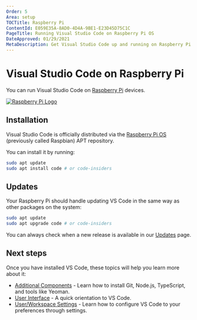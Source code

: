 ```yaml
---
Order: 5
Area: setup
TOCTitle: Raspberry Pi
ContentId: E059E35A-8AD0-4D4A-9BE1-E23D45D75C1C
PageTitle: Running Visual Studio Code on Raspberry Pi OS
DateApproved: 01/29/2021
MetaDescription: Get Visual Studio Code up and running on Raspberry Pi OS.
---
```

# Visual Studio Code on Raspberry Pi

You can run Visual Studio Code on [Raspberry Pi](https://www.raspberrypi.org) devices.

[![Raspberry Pi Logo](images/raspberry-pi-os/RPi-Logo-Landscape-Reg-SCREEN.png)](https://www.raspberrypi.org)

## Installation

Visual Studio Code is officially distributed via the [Raspberry Pi OS](https://www.raspberrypi.org/software/operating-systems) (previously called Raspbian) APT repository.

You can install it by running:

```bash
sudo apt update
sudo apt install code # or code-insiders
```

## Updates

Your Raspberry Pi should handle updating VS Code in the same way as other packages on the system:

```bash
sudo apt update
sudo apt upgrade code # or code-insiders
```

You can always check when a new release is available in our [Updates](/updates) page. 

## Next steps

Once you have installed VS Code, these topics will help you learn more about it:

* [Additional Components](/docs/setup/additional-components.md) - Learn how to install Git, Node.js, TypeScript, and tools like Yeoman.
* [User Interface](/docs/getstarted/userinterface.md) - A quick orientation to VS Code.
* [User/Workspace Settings](/docs/getstarted/settings.md) - Learn how to configure VS Code to your preferences through settings.
